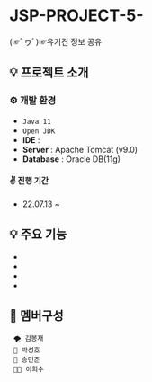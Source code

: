 # JSP-PROJECT-5-

(☞ﾟヮﾟ)☞유기견 정보 공유 


## 💡 프로젝트 소개

### ⚙️ 개발 환경
- `Java 11`
- `Open JDK`
- **IDE** : 
- **Server** : Apache Tomcat (v9.0)
- **Database** : Oracle DB(11g)

#### ✌ 진행 기간
* 22.07.13 ~

## 💡 주요 기능
- 
- 
- 
- 

## 🧙 멤버구성
     🌪 김봉재
     🐑 박성호
     🦦 송민준
     👨‍🌾 이희수
